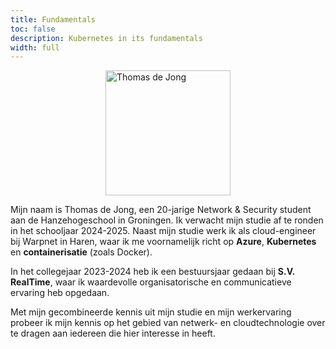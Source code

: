 ```yaml
---
title: Fundamentals
toc: false
description: Kubernetes in its fundamentals
width: full
---
```

<img src="/images/profielfoto.png" alt="Thomas de Jong" style="width:200px; display:block; margin:0 auto;">

Mijn naam is Thomas de Jong, een 20-jarige Network & Security student aan de Hanzehogeschool in Groningen. Ik verwacht mijn studie af te ronden in het schooljaar 2024-2025. Naast mijn studie werk ik als cloud-engineer bij Warpnet in Haren, waar ik me voornamelijk richt op **Azure**, **Kubernetes** en **containerisatie** (zoals Docker).  

In het collegejaar 2023-2024 heb ik een bestuursjaar gedaan bij **S.V. RealTime**, waar ik waardevolle organisatorische en communicatieve ervaring heb opgedaan.  

Met mijn gecombineerde kennis uit mijn studie en mijn werkervaring probeer ik mijn kennis op het gebied van netwerk- en cloudtechnologie over te dragen aan iedereen die hier interesse in heeft.
